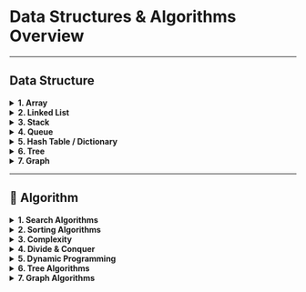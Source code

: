 # Data Structures & Algorithms Overview

---

## Data Structure

<details>
<summary><strong>1. Array</strong></summary>

- Insert data  
- Delete data  
- Sorting data  
- Change array data  

</details>

<details>
<summary><strong>2. Linked List</strong></summary>

- Singly  
- Doubly  
- Circular  

</details>

<details>
<summary><strong>3. Stack</strong></summary>

- LIFO → <code>Last In First Out</code>  

</details>

<details>
<summary><strong>4. Queue</strong></summary>

- FIFO → <code>First In First Out</code>  
- Enqueue → Add Object  
- Dequeue → Remove Object  
- Priority Queue  

</details>

<details>
<summary><strong>5. Hash Table / Dictionary</strong></summary>

- Hashing Search  

</details>

<details>
<summary><strong>6. Tree</strong></summary>

- Binary Search Tree  

</details>

<details>
<summary><strong>7. Graph</strong></summary>

- Representation  
- Traversal  

</details>

---

## 🧠 Algorithm

<details>
<summary><strong>1. Search Algorithms</strong></summary>

- Linear Search  
- Binary Search  

</details>

<details>
<summary><strong>2. Sorting Algorithms</strong></summary>

- Bubble Sort  
- Selection Sort  
- Insertion Sort  
- Merge Sort  
- Quick Sort  

</details>

<details>
<summary><strong>3. Complexity</strong></summary>

- Big O Notation  
- Space Complexity  

</details>

<details>
<summary><strong>4. Divide & Conquer</strong></summary>
</details>

<details>
<summary><strong>5. Dynamic Programming</strong></summary>
</details>

<details>
<summary><strong>6. Tree Algorithms</strong></summary>

- BFS (Breadth-First Search)  
- DFS (Depth-First Search)  

</details>

<details>
<summary><strong>7. Graph Algorithms</strong></summary>

- Bellman-Ford Algorithm  

</details>

